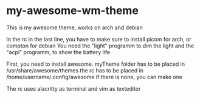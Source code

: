 # my-awesome-wm-theme
This is my awesome theme, works on arch and debian


In the rc in the last line, you have to make sure to install picom for arch, or compton for debian
You need the "light" programm to dim the light and the "acpi" programm, to show the battery life.

First, you need to install awesome. 
myTheme folder has to be placed in /usr/share/awesome/themes
the rc has to be placed in /home/username/.config/awesome   if there is none, you can make one

The rc uses alacritty as terminal and vim as texteditor
